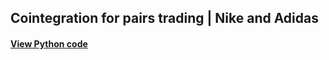 ## Cointegration for pairs trading | Nike and Adidas
#### [View Python code](https://github.com/s1dewalker/Cointegration/blob/main/py_files/Coint.ipynb)
